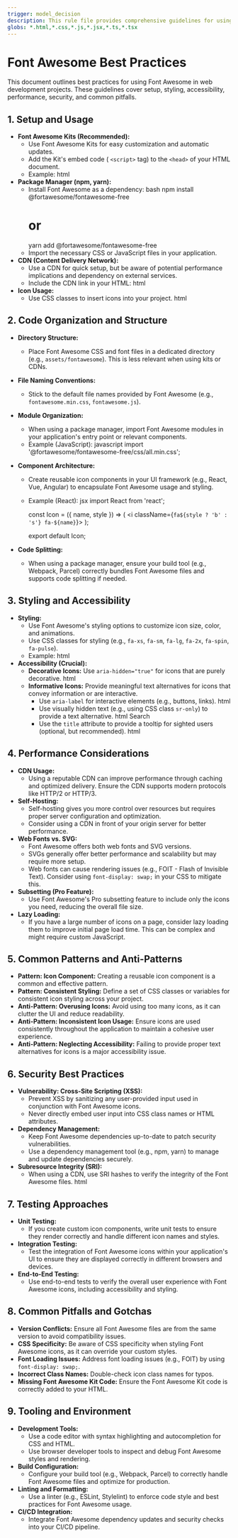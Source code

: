 ```yaml
---
trigger: model_decision
description: This rule file provides comprehensive guidelines for using Font Awesome effectively, covering setup, styling, accessibility, performance, and security best practices. It ensures consistent and optimized usage across projects.
globs: *.html,*.css,*.js,*.jsx,*.ts,*.tsx
---
```


# Font Awesome Best Practices

This document outlines best practices for using Font Awesome in web development projects. These guidelines cover setup, styling, accessibility, performance, security, and common pitfalls.

## 1. Setup and Usage

- **Font Awesome Kits (Recommended):**
   - Use Font Awesome Kits for easy customization and automatic updates.
   - Add the Kit's embed code ( `<script>` tag) to the `<head>` of your HTML document.
   - Example:
     html
       <script src="https://kit.fontawesome.com/<your_kit_code>.js" crossorigin="anonymous"></script>
- **Package Manager (npm, yarn):**
   - Install Font Awesome as a dependency:
     bash
     npm install @fortawesome/fontawesome-free
      # or
      yarn add @fortawesome/fontawesome-free
   - Import the necessary CSS or JavaScript files in your application.
- **CDN (Content Delivery Network):**
   - Use a CDN for quick setup, but be aware of potential performance implications and dependency on external services.
   - Include the CDN link in your HTML:
     html
       <link rel="stylesheet" href="https://cdnjs.cloudflare.com/ajax/libs/font-awesome/6.0.0/css/all.min.css" integrity="..." crossorigin="anonymous" />
- **Icon Usage:**
   - Use CSS classes to insert icons into your project.
     html
     <i class="fas fa-heart"></i> <!-- Solid heart icon -->
     <i class="far fa-heart"></i> <!-- Regular heart icon -->
     <i class="fab fa-github"></i> <!-- GitHub icon -->

## 2. Code Organization and Structure

- **Directory Structure:**
   - Place Font Awesome CSS and font files in a dedicated directory (e.g., `assets/fontawesome`). This is less relevant when using kits or CDNs.
- **File Naming Conventions:**
   - Stick to the default file names provided by Font Awesome (e.g., `fontawesome.min.css`, `fontawesome.js`).
- **Module Organization:**
   - When using a package manager, import Font Awesome modules in your application's entry point or relevant components.
   - Example (JavaScript):
     javascript
     import '@fortawesome/fontawesome-free/css/all.min.css';
- **Component Architecture:**

   - Create reusable icon components in your UI framework (e.g., React, Vue, Angular) to encapsulate Font Awesome usage and styling.
   - Example (React):
     jsx
     import React from 'react';

      const Icon = ({ name, style }) => (
      <i className={`fa${style ? 'b' : 's'} fa-${name}`}></i>
      );

      export default Icon;

- **Code Splitting:**
   - When using a package manager, ensure your build tool (e.g., Webpack, Parcel) correctly bundles Font Awesome files and supports code splitting if needed.

## 3. Styling and Accessibility

- **Styling:**
   - Use Font Awesome's styling options to customize icon size, color, and animations.
   - Use CSS classes for styling (e.g., `fa-xs`, `fa-sm`, `fa-lg`, `fa-2x`, `fa-spin`, `fa-pulse`).
   - Example:
     html
     <i class="fas fa-heart fa-2x" style="color: red;"></i>
- **Accessibility (Crucial):**
   - **Decorative Icons:** Use `aria-hidden="true"` for icons that are purely decorative.
     html
     <i class="fas fa-star" aria-hidden="true"></i>
   - **Informative Icons:** Provide meaningful text alternatives for icons that convey information or are interactive.
      - Use `aria-label` for interactive elements (e.g., buttons, links).
        html
        <a href="/cart" aria-label="View your shopping cart">
        <i class="fas fa-shopping-cart" aria-hidden="true"></i>
        </a>
      - Use visually hidden text (e.g., using CSS class `sr-only`) to provide a text alternative.
        html
        <span class="sr-only">Search</span>
        <i class="fas fa-search" aria-hidden="true"></i>
      - Use the `title` attribute to provide a tooltip for sighted users (optional, but recommended).
        html
        <i class="fas fa-info-circle" aria-hidden="true" title="More information"></i>

## 4. Performance Considerations

- **CDN Usage:**
   - Using a reputable CDN can improve performance through caching and optimized delivery. Ensure the CDN supports modern protocols like HTTP/2 or HTTP/3.
- **Self-Hosting:**
   - Self-hosting gives you more control over resources but requires proper server configuration and optimization.
   - Consider using a CDN in front of your origin server for better performance.
- **Web Fonts vs. SVG:**
   - Font Awesome offers both web fonts and SVG versions.
   - SVGs generally offer better performance and scalability but may require more setup.
   - Web fonts can cause rendering issues (e.g., FOIT - Flash of Invisible Text). Consider using `font-display: swap;` in your CSS to mitigate this.
- **Subsetting (Pro Feature):**
   - Use Font Awesome's Pro subsetting feature to include only the icons you need, reducing the overall file size.
- **Lazy Loading:**
   - If you have a large number of icons on a page, consider lazy loading them to improve initial page load time. This can be complex and might require custom JavaScript.

## 5. Common Patterns and Anti-Patterns

- **Pattern: Icon Component:** Creating a reusable icon component is a common and effective pattern.
- **Pattern: Consistent Styling:** Define a set of CSS classes or variables for consistent icon styling across your project.
- **Anti-Pattern: Overusing Icons:** Avoid using too many icons, as it can clutter the UI and reduce readability.
- **Anti-Pattern: Inconsistent Icon Usage:** Ensure icons are used consistently throughout the application to maintain a cohesive user experience.
- **Anti-Pattern: Neglecting Accessibility:** Failing to provide proper text alternatives for icons is a major accessibility issue.

## 6. Security Best Practices

- **Vulnerability: Cross-Site Scripting (XSS):**
   - Prevent XSS by sanitizing any user-provided input used in conjunction with Font Awesome icons.
   - Never directly embed user input into CSS class names or HTML attributes.
- **Dependency Management:**
   - Keep Font Awesome dependencies up-to-date to patch security vulnerabilities.
   - Use a dependency management tool (e.g., npm, yarn) to manage and update dependencies securely.
- **Subresource Integrity (SRI):**
   - When using a CDN, use SRI hashes to verify the integrity of the Font Awesome files.
     html
       <link rel="stylesheet" href="https://cdnjs.cloudflare.com/ajax/libs/font-awesome/6.0.0/css/all.min.css" integrity="sha512-..." crossorigin="anonymous" />

## 7. Testing Approaches

- **Unit Testing:**
   - If you create custom icon components, write unit tests to ensure they render correctly and handle different icon names and styles.
- **Integration Testing:**
   - Test the integration of Font Awesome icons within your application's UI to ensure they are displayed correctly in different browsers and devices.
- **End-to-End Testing:**
   - Use end-to-end tests to verify the overall user experience with Font Awesome icons, including accessibility and styling.

## 8. Common Pitfalls and Gotchas

- **Version Conflicts:** Ensure all Font Awesome files are from the same version to avoid compatibility issues.
- **CSS Specificity:** Be aware of CSS specificity when styling Font Awesome icons, as it can override your custom styles.
- **Font Loading Issues:** Address font loading issues (e.g., FOIT) by using `font-display: swap;`.
- **Incorrect Class Names:** Double-check icon class names for typos.
- **Missing Font Awesome Kit Code:** Ensure the Font Awesome Kit code is correctly added to your HTML.

## 9. Tooling and Environment

- **Development Tools:**
   - Use a code editor with syntax highlighting and autocompletion for CSS and HTML.
   - Use browser developer tools to inspect and debug Font Awesome styles and rendering.
- **Build Configuration:**
   - Configure your build tool (e.g., Webpack, Parcel) to correctly handle Font Awesome files and optimize for production.
- **Linting and Formatting:**
   - Use a linter (e.g., ESLint, Stylelint) to enforce code style and best practices for Font Awesome usage.
- **CI/CD Integration:**
   - Integrate Font Awesome dependency updates and security checks into your CI/CD pipeline.

